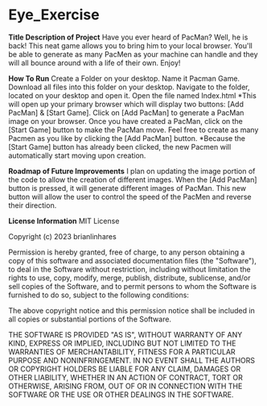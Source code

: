 # Eye_Exercise

**Title Description of Project**
Have you ever heard of PacMan? Well, he is back! This neat game allows you to bring him to your local browser. You'll be able to generate as many PacMen as your machine can handle and they will all bounce around with a life of their own. Enjoy!

**How To Run**
Create a Folder on your desktop. Name it Pacman Game.
Download all files into this folder on your desktop. 
Navigate to the folder, located on your desktop and open it.
Open the file named Index.html
  *This will open up your primary browser which will display two buttons: [Add PacMan] & [Start Game].
Click on [Add PacMan] to generate a PacMan image on your browser.
Once you have created a PacMan, click on the [Start Game] button to make the PacMan move.
Feel free to create as many Pacmen as you like by clicking the [Add PacMan] button. 
  *Because the [Start Game] button has already been clicked, the new Pacmen will automatically start moving upon creation.

**Roadmap of Future Improvements**
I plan on updating the image portion of the code to allow the creation of different images. When the [Add PacMan] button is pressed, it will generate different images of PacMan. 
This new button will allow the user to control the speed of the PacMen and reverse their direction.

**License Information**
MIT License

Copyright (c) 2023 brianlinhares

Permission is hereby granted, free of charge, to any person obtaining a copy
of this software and associated documentation files (the "Software"), to deal
in the Software without restriction, including without limitation the rights
to use, copy, modify, merge, publish, distribute, sublicense, and/or sell
copies of the Software, and to permit persons to whom the Software is
furnished to do so, subject to the following conditions:

The above copyright notice and this permission notice shall be included in all
copies or substantial portions of the Software.

THE SOFTWARE IS PROVIDED "AS IS", WITHOUT WARRANTY OF ANY KIND, EXPRESS OR
IMPLIED, INCLUDING BUT NOT LIMITED TO THE WARRANTIES OF MERCHANTABILITY,
FITNESS FOR A PARTICULAR PURPOSE AND NONINFRINGEMENT. IN NO EVENT SHALL THE
AUTHORS OR COPYRIGHT HOLDERS BE LIABLE FOR ANY CLAIM, DAMAGES OR OTHER
LIABILITY, WHETHER IN AN ACTION OF CONTRACT, TORT OR OTHERWISE, ARISING FROM,
OUT OF OR IN CONNECTION WITH THE SOFTWARE OR THE USE OR OTHER DEALINGS IN THE
SOFTWARE.
